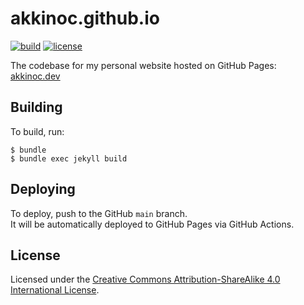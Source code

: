 # akkinoc.github.io

[![build][build badge]][build]
[![license][license badge]][license]

[build badge]: https://github.com/akkinoc/akkinoc.github.io/actions/workflows/build.yml/badge.svg
[build]: https://github.com/akkinoc/akkinoc.github.io/actions/workflows/build.yml
[license badge]: https://img.shields.io/badge/license-CC%20BY--SA-blue
[license]: LICENSE.txt

The codebase for my personal website hosted on GitHub Pages: [akkinoc.dev]  

[akkinoc.dev]: https://akkinoc.dev

## Building

To build, run:  

```console
$ bundle
$ bundle exec jekyll build
```

## Deploying

To deploy, push to the GitHub `main` branch.  
It will be automatically deployed to GitHub Pages via GitHub Actions.  

## License

Licensed under the [Creative Commons Attribution-ShareAlike 4.0 International License].  

[Creative Commons Attribution-ShareAlike 4.0 International License]: LICENSE.txt
